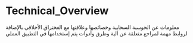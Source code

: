 # Technical_Overview
معلومات عن الحوسبة السحابية وخصائصها وعلاقتها مع الغختراق الأخلاقي
بالإضافة لروابط مهمة لمراجع متعلقة عن اَلية وطرق وأدوات يتم إستخدامها في التطبيق العملي
